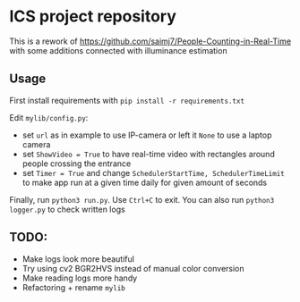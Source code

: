 # ICS project repository

This is a rework of https://github.com/saimj7/People-Counting-in-Real-Time with some additions connected with illuminance estimation

## Usage 

First install requirements with `pip install -r requirements.txt`

Edit `mylib/config.py`:

- set `url` as in example to use IP-camera or left it `None` to use a laptop camera
- set `ShowVideo = True` to have real-time video with rectangles around people crossing the entrance
- set `Timer = True` and change `SchedulerStartTime, SchedulerTimeLimit` to make app run at a given time daily for given amount of seconds

Finally, run `python3 run.py`. Use `Ctrl+C` to exit. You can also run `python3 logger.py` to check written logs

## TODO:

- Make logs look more beautiful
- Try using cv2 BGR2HVS instead of manual color conversion
- Make reading logs more handy
- Refactoring + rename `mylib`